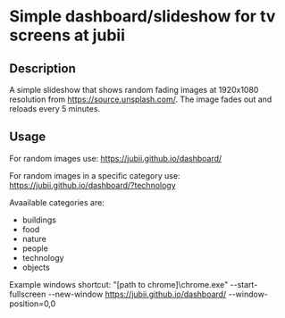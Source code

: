 # Simple dashboard/slideshow for tv screens at jubii

## Description

A simple slideshow that shows random fading images at 1920x1080 resolution from https://source.unsplash.com/. The image fades out and reloads every 5 minutes.

## Usage

For random images use: https://jubii.github.io/dashboard/

For random images in a specific category use: https://jubii.github.io/dashboard/?technology

Avaailable categories are:

* buildings
* food
* nature
* people
* technology
* objects

Example windows shortcut: "[path to chrome]\chrome.exe" --start-fullscreen --new-window https://jubii.github.io/dashboard/ --window-position=0,0
